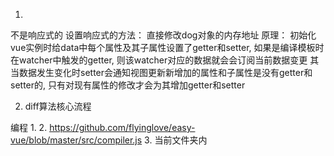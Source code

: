 1. 
不是响应式的
设置响应式的方法：
直接修改dog对象的内存地址
原理：
初始化vue实例时给data中每个属性及其子属性设置了getter和setter, 如果是编译模板时在watcher中触发的getter, 则该watcher对应的数据就会会订阅当前数据变更
其当数据发生变化时setter会通知视图更新新增加的属性和子属性是没有getter和setter的, 只有对现有属性的修改才会为其增加getter和setter

2. diff算法核心流程

编程
1. 
2. https://github.com/flyinglove/easy-vue/blob/master/src/compiler.js
3. 当前文件夹内


